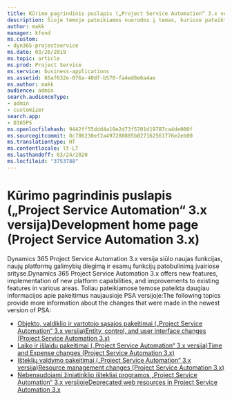 ```yaml
---
title: Kūrimo pagrindinis puslapis („Project Service Automation“ 3.x versija)
description: Šioje temoje pateikiamos nuorodos į temas, kuriose pateikta kūrimo informacija, skirta Dynamics 365 Project Service Automation (PSA) 3.x versijai.
author: makk
manager: kfend
ms.custom:
- dyn365-projectservice
ms.date: 03/26/2019
ms.topic: article
ms.prod: Project Service
ms.service: business-applications
ms.assetid: 65af632e-076a-40df-b570-fa4ed8e6a4ae
ms.author: makk
audience: admin
search.audienceType:
- admin
- customizer
search.app:
- D365PS
ms.openlocfilehash: 9442ff55ddd4a10e2d73f5701d19787ca4de000f
ms.sourcegitcommit: 8c786230ef2a497280885b827162561776e2eb00
ms.translationtype: HT
ms.contentlocale: lt-LT
ms.lasthandoff: 03/24/2020
ms.locfileid: "3753788"
---
```

# <a name="development-home-page-project-service-automation-3x"></a><span data-ttu-id="b9be8-103">Kūrimo pagrindinis puslapis („Project Service Automation“ 3.x versija)</span><span class="sxs-lookup"><span data-stu-id="b9be8-103">Development home page (Project Service Automation 3.x)</span></span>

<span data-ttu-id="b9be8-104">Dynamics 365 Project Service Automation 3.x versija siūlo naujas funkcijas, naujų platformų galimybių diegimą ir esamų funkcijų patobulinimą įvairiose srityse.</span><span class="sxs-lookup"><span data-stu-id="b9be8-104">Dynamics 365 Project Service Automation 3.x offers new features, implementation of new platform capabilities, and improvements to existing features in various areas.</span></span> <span data-ttu-id="b9be8-105">Toliau pateikiamose temose pateikta daugiau informacijos apie pakeitimus naujausioje PSA versijoje:</span><span class="sxs-lookup"><span data-stu-id="b9be8-105">The following topics provide more information about the changes that were made in the newest version of PSA:</span></span>

- [<span data-ttu-id="b9be8-106">Objekto, valdiklio ir vartotojo sąsajos pakeitimai („Project Service Automation“ 3.x versija)</span><span class="sxs-lookup"><span data-stu-id="b9be8-106">Entity, control, and user interface changes (Project Service Automation 3.x)</span></span>](../developer-guides/entity-changes-v3.x.md)
- [<span data-ttu-id="b9be8-107">Laiko ir išlaidų pakeitimai („Project Service Automation“ 3.x versija)</span><span class="sxs-lookup"><span data-stu-id="b9be8-107">Time and Expense changes (Project Service Automation 3.x)</span></span>](../developer-guides/time-expense-changes-v3.x.md)
- [<span data-ttu-id="b9be8-108">Išteklių valdymo pakeitimai („Project Service Automation“ 3.x versija)</span><span class="sxs-lookup"><span data-stu-id="b9be8-108">Resource management changes (Project Service Automation 3.x)</span></span>](../developer-guides/resource-management-changes-v3.x.md)
- [<span data-ttu-id="b9be8-109">Nebenaudojami žiniatinklio ištekliai programos „Project Service Automation“ 3.x versijoje</span><span class="sxs-lookup"><span data-stu-id="b9be8-109">Deprecated web resources in Project Service Automation 3.x</span></span>](../developer-guides/web-resources-deprecated-v3.x.md)
